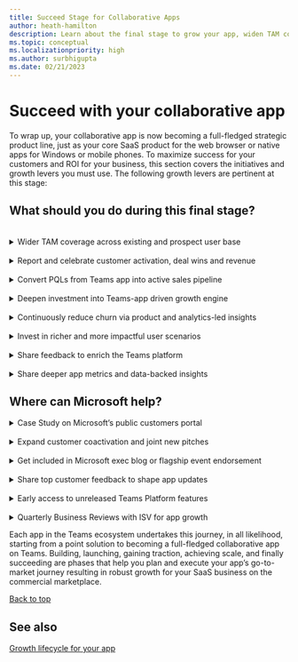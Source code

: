 ```yaml
---
title: Succeed Stage for Collaborative Apps
author: heath-hamilton
description: Learn about the final stage to grow your app, widen TAM coverage, convert PQLs from app, app metrics and data-backed insights.
ms.topic: conceptual
ms.localizationpriority: high
ms.author: surbhigupta
ms.date: 02/21/2023
---
```

# Succeed with your collaborative app

To wrap up, your collaborative app is now becoming a full-fledged strategic product line, just as your core SaaS product for the web browser or native apps for Windows or mobile phones. To maximize success for your customers and ROI for your business, this section covers the initiatives and growth levers you must use. The following growth levers are pertinent at this stage:

## What should you do during this final stage?

<br>
<details>
<summary>Wider TAM coverage across existing and prospect user base</summary>

Continue to increase the usage of your collaborative app on Teams through existing customer activation. You can continue new customer acquisition via the Teams marketplace or through sales-led customer deal wins leading with your collaborative app.

To plan and support the rollout of your Teams app in your customers’ organizations, follow the guidance, resources, and best practices available [here](../../../../../promote-app-adoption.md).

</details>
<br>
<details>
<summary>Report and celebrate customer activation, deal wins and revenue</summary>

Share notable customer wins, customer success stories, and resulting revenue from user acquisition or deal wins attributed to your Teams app with the Microsoft field, account, or engineering representatives. Microsoft can selectively drive executive visibility for your app and explore any possible GTM or marketing-drive acceleration for your app.

</details>
<br>
<details>
<summary>Convert PQLs from Teams app into active sales pipeline</summary>

A core product-led growth initiative is capturing Teams marketplace trials, trials sign-ups coming from your Teams app or freemium users into potential leads to be converted into paying customers. Remember to monitor the usage patterns, user retention, and product value experienced by the trial or freemium users. Use them to determine the customers that can be converted through sales, customer success, or direct product interventions (for example, upsell, upgrade prompts).

</details>
<br>
<details>
<summary>Deepen investment into Teams-app driven growth engine</summary>

This stage is ripe to further sales, customer success, and product-led initiatives to grow your SaaS business leading with the Teams collaborative app product line you’ve built. Consider making further investments into your sales, customer success, marketing and product teams who are responsible for the Teams app so that you can win more customer deals, collaborate with Microsoft on GTM and realize net new economic value through purchases and renewals on the commercial marketplace.

</details>
<br>
<details>
<summary>Continuously reduce churn via product and analytics-led insights</summary>

Retaining users by providing them with a sticky experience is key to growing your Teams app and realizing economic value from your product and GTM investments. Ensure that you’ve [implemented robust and granular analytics](../../../../design/overview-analytics.md) for your Teams app. It should serve your need to measure when and which users have churned or are likely to churn from your app. You can them re-engage and retarget them via outreach channels within or outside your app.

</details>
<br>
<details>
<summary>Invest in richer and more impactful user scenarios</summary>

Innovation, grounded in customer needs, is the key to sustainably grow and succeed with your app on Teams.

Ensure that you monitor reviews for your app on the marketplace, user feedback coming from in-product surveys, and user behavior insights. You must also monitor app engagement analytics you’ve implemented in your app. Also, monitor customer inputs relayed by your Microsoft field, account, or engineering representatives. It helps you to continue investing in new scenarios and enhanced user experience for your collaborative app.

Keep an eye on your competitors and other leading SaaS apps in your segment to continuously learn from the market and evolve your app’s strategy and roadmap. Since Teams marketplace is public, your product team can at the minimum use the [Microsoft 365 developer sandbox](https://developer.microsoft.com/microsoft-365/dev-program) to experience other apps.

Strategic developers, who are part of the invite-only Teams engineering’s build-with partner program, can get early access to new and latest cutting-edge collaborative features on Teams app platform. It's an opportunity for you to deliver unparalleled value to customers and use global GTM and marketing moments, being an early adopter to showcase new innovation on Teams. However you can always discover and use Microsoft Teams platform features that are in [public developer preview](../../../../../whats-new.md?pivots=dev-preview).

</details>
<br>
<details>
<summary>Share feedback to enrich the Teams platform</summary>

Microsoft Teams app platform is ever-evolving with newer features that provide even more opportunities for developers like you to deliver unique, differentiated, and collaborative scenarios of value to your customers. Use your Microsoft field, account, engineering representatives to share feedback or product ask on Teams platform. You can also post product feature suggestions publicly [here](../../../../../feedback.md#feature-request-and-general-help).

</details>
<br>
<details>
<summary>Share deeper app metrics and data-backed insights</summary>

Strategic developers, who are part of the invite-only Teams engineering’s build-with partner program, can share aggregate-level user engagement and behavioral insights with Microsoft PM and UX design team. This team can collaborate with you using their vast experience of working with app developers to share best practices of designing, developing, and growing apps on Teams. You can get expert guidance on feature enhancements, hypotheses-driven growth experimentation, and roadmap planning for your Teams collaborative app.

</details>

## Where can Microsoft help?

<details>
<summary>Case Study on Microsoft’s public customers portal</summary>

Impactful case studies of how investing in a collaborative app resulted in growth for your SaaS business and how customers using your app got impacted can be published on the following customer-facing sites: [Microsoft 365 ISV Benefits Program Success Stories](https://cloudpartners.transform.microsoft.com/practices/modernworkisv?tab=success-stories) and [Customer Stories](https://customers.microsoft.com/en-us/home?sq=&ff=&p=0) on Microsoft.com. Connect with your Teams engineering representatives or the [ISV Marketplace Success Rewards Program team](mailto:rewards@microsoft.com) to check eligibility, seek guidance, and execute this motion.

</details>
<br>
<details>
<summary>Expand customer coactivation and joint new pitches</summary>

Microsoft evaluates coactivation opportunities in large customer accounts based on customer interest, adoption opportunity (sold seat size in customer account), and so on, among other criteria. Get in touch with your Microsoft field, account, or engineering representatives to discuss potential joint customer pitches in large customer accounts.
</details>
<br>
<details>
<summary>Get included in Microsoft exec blog or flagship event endorsement</summary>

Get the power of the Microsoft executive team behind your next leadership blog or event. Review your plans for blogs or events in which you'll be participating. Develop ideas on how a Microsoft executive can help to promote your commercial marketplace offer in a blog or at an event. Reach out to the [ISV Marketplace Success Rewards Program team](mailto:rewards@microsoft.com) to request Microsoft executive endorsement. If eligible, the team works with you to find a Microsoft executive (Director level or higher) to help endorse your Teams collaborative app available on the marketplace.

</details>
<br>
<details>
<summary>Share top customer feedback to shape app updates</summary>

Strategic developers, who are part of the invite-only Teams engineering’s build-with partner program, can learn from Microsoft PM and UX design team about incoming feedback from customers. You must specifically learn about your collaborative app or feedback at large about the segment your app belongs to. Such feedback is great input to plan customer-grounded future roadmap to enhance your app.

</details>
<br>
<details>
<summary>Early access to unreleased Teams Platform features</summary>

Microsoft-offered public [Developer Preview for Teams](../../../../../resources/dev-preview/developer-preview-intro.md) is a public program for developers, which provides early access to unreleased features in Microsoft Teams. It allows you to explore and test upcoming features for potential inclusion in your Teams app and share feedback about the feature. While the program is open for all Teams developers, strategic developers, who are part of the invite-only Teams engineering’s build-with partner program, have a direct line to work together with Microsoft engineering to use these features in their apps.

</details>
<br>
<details>
<summary>Quarterly Business Reviews with ISV for app growth</summary>

Strategic developers, who are part of the invite-only Teams engineering’s build-with partner program, can benefit from a quarterly rhythm of business with participation from product, engineering, business development, and GTM leadership from Microsoft, and partner side. It helps to together take a stock of the app’s growth, resulting business outcomes and jointly agree on next wave of business impact milestones and partnership investments.

</details>

Each app in the Teams ecosystem undertakes this journey, in all likelihood, starting from a point solution to becoming a full-fledged collaborative app on Teams. Building, launching, gaining traction, achieving scale, and finally succeeding are phases that help you plan and execute your app’s go-to-market journey resulting in robust growth for your SaaS business on the commercial marketplace.

[Back to top](#succeed-with-your-collaborative-app)

## See also

[Growth lifecycle for your app](app-growth-lifecycle.md)

